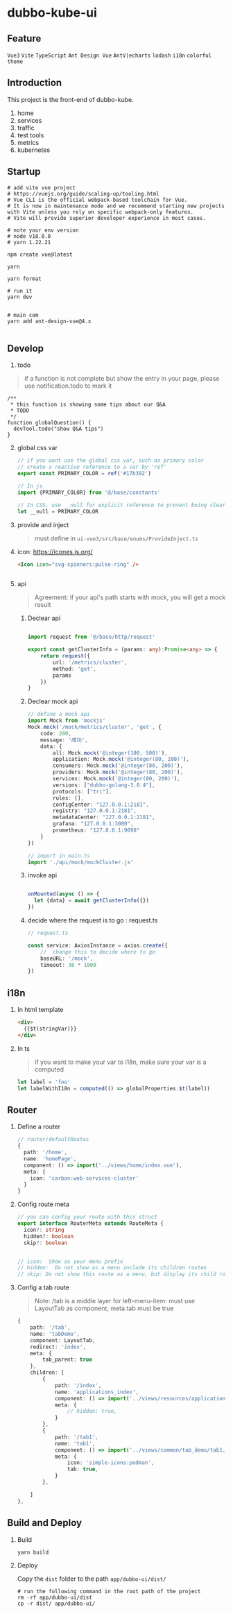 # dubbo-kube-ui

## Feature

`Vue3` `Vite` `TypeScript` `Ant Design Vue` `AntV|echarts` `lodash` `i18n` `colorful theme`

## Introduction

This project is the front-end of dubbo-kube.

1. home
2. services
3. traffic
4. test tools
5. metrics
6. kubernetes

## Startup

```shell
# add vite vue project
# https://vuejs.org/guide/scaling-up/tooling.html
# Vue CLI is the official webpack-based toolchain for Vue. 
# It is now in maintenance mode and we recommend starting new projects with Vite unless you rely on specific webpack-only features. 
# Vite will provide superior developer experience in most cases.

# note your env version
# node v18.0.0
# yarn 1.22.21

npm create vue@latest

yarn

yarn format

# run it
yarn dev


# main com
yarn add ant-design-vue@4.x


```

## Develop

1. todo
> if a function is not complete but show the entry in your page, 
> please use notification.todo to mark it
```shell
/**
 * this function is showing some tips about our Q&A
 * TODO
 */
function globalQuestion() {
  devTool.todo("show Q&A tips")
}
```
2. global css var 
   ```js
   // if you want use the global css var, such as primary color
   // create a reactive reference to a var by 'ref'
   export const PRIMARY_COLOR = ref('#17b392')
   
   // In js
   import {PRIMARY_COLOR} from '@/base/constants'
   
   // In CSS, use __null for explicit reference to prevent being cleared by code formatting.
   let __null = PRIMARY_COLOR
   
   ```

3. provide and inject

   > must define in `ui-vue3/src/base/enums/ProvideInject.ts`

4. icon: https://icones.js.org/

   ```html
   <Icon icon="svg-spinners:pulse-ring" />
     
   ```

5. api

   > Agreement: if your api's path starts with mock, you will get a mock result

   1. Declear api

      ```ts
      
      import request from '@/base/http/request'
      
      export const getClusterInfo = (params: any):Promise<any> => {
          return request({
              url: '/metrics/cluster',
              method: 'get',
              params
          })
      }
      
      ```

      

   2. Declear mock api

      ```ts
      // define a mock api
      import Mock from 'mockjs'
      Mock.mock('/mock/metrics/cluster', 'get', {
          code: 200,
          message: '成功',
          data: {
              all: Mock.mock('@integer(100, 500)'),
              application: Mock.mock('@integer(80, 200)'),
              consumers: Mock.mock('@integer(80, 200)'),
              providers: Mock.mock('@integer(80, 200)'),
              services: Mock.mock('@integer(80, 200)'),
              versions: ["dubbo-golang-3.0.4"],
              protocols: ["tri"],
              rules: [],
              configCenter: "127.0.0.1:2181",
              registry: "127.0.0.1:2181",
              metadataCenter: "127.0.0.1:2181",
              grafana: "127.0.0.1:3000",
              prometheus: "127.0.0.1:9090"
          }
      })
      
      // import in main.ts
      import './api/mock/mockCluster.js'
      
      ```

   3. invoke api

      ```ts
      
      onMounted(async () => {
        let {data} = await getClusterInfo({})
      })
      ```

   4. decide where the request is to go : request.ts

      ```ts
      // request.ts
      
      const service: AxiosInstance = axios.create({
          //  change this to decide where to go
          baseURL: '/mock',
          timeout: 30 * 1000
      })
      ```

## i18n

1. In html template

   ```html
   <div>
     {{$t(stringVar)}}
   </div>
   ```

2. In ts 

   > if you want to make your var to i18n, make sure your var is a computed

   ```ts
   let label = 'foo'
   let labelWithI18n = computed(() => globalProperties.$t(label))
   ```

   

## Router

1. Define a router

   ```ts
   // router/defaultRoutes
   {
     path: '/home',
     name: 'homePage',
     component: () => import('../views/home/index.vue'),
     meta: {
       icon: 'carbon:web-services-cluster'
     }
   }
   ```

   

2. Config route meta

   ```ts
   // you can config your route with this struct
   export interface RouterMeta extends RouteMeta {
     icon?: string
     hidden?: boolean
     skip?: boolean
   
   
   // icon:  Show as your menu prefix
   // hidden:  Do not show as a menu include its children routes
   // skip: Do not show this route as a menu, but display its child routes.
   
   ```

3. Config a tab route

   > Note:  /tab is a middle layer for left-menu-item: must use LayoutTab as component; meta.tab must be true

   ```ts
   {
       path: '/tab',
       name: 'tabDemo',
       component: LayoutTab,
       redirect: 'index',
       meta: {
           tab_parent: true
       },
       children: [
           {
               path: '/index',
               name: 'applications_index',
               component: () => import('../views/resources/applications/index.vue'),
               meta: {
                   // hidden: true,
               }
           },
           {
               path: '/tab1',
               name: 'tab1',
               component: () => import('../views/common/tab_demo/tab1.vue'),
               meta: {
                   icon: 'simple-icons:podman',
                   tab: true,
               }
           },
   
       ]
   },
   ```

## Build and Deploy

1. Build

   ```shell
   yarn build
   ```

2. Deploy

   Copy the `dist` folder to the path `app/dubbo-ui/dist/`

   ```shell
   # run the following command in the root path of the project
   rm -rf app/dubbo-ui/dist
   cp -r dist/ app/dubbo-ui/
   ```

